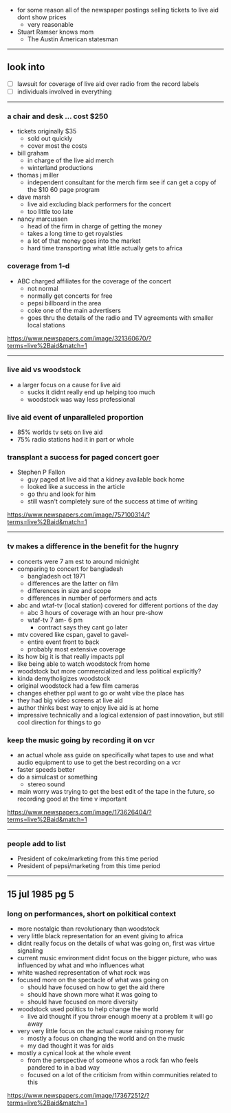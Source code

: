 - for some reason all of the newspaper postings selling tickets to live aid dont show prices
  - very reasonable
- Stuart Ramser knows mom 
  - The Austin American statesman

---

## look into
- [ ] lawsuit for coverage of live aid over radio from the record labels
- [ ] individuals involved in everything

---

### a chair and desk ... cost $250
- tickets originally $35
  - sold out quickly
  - cover most the costs
- bill graham
  - in charge of the live aid merch
  - winterland productions
- thomas j miller
  - independent consultant for the merch firm
see if can get a copy of the $10 60 page program
- dave marsh
  - live aid excluding black performers for the concert
  - too little too late
- nancy marcussen
  - head of the firm in charge of getting the money
  - takes a long time to get royalsties
  - a lot of that money goes into the market
  - hard time transporting what little actually gets to africa

### coverage from 1-d
- ABC charged affiliates for the coverage of the concert
  - not normal
  - normally get concerts for free
  - pepsi billboard in the area
  - coke one of the main advertisers
  - goes thru the details of the radio and TV agreements with smaller local stations

https://www.newspapers.com/image/321360670/?terms=live%2Baid&match=1

---

### live aid vs woodstock
- a larger focus on a cause for live aid
  - sucks it didnt really end up helping too much
  - woodstock was way less professional

### live aid event of unparalleled proportion
- 85% worlds tv sets on live aid
- 75% radio stations had it in part or whole

### transplant a success for paged concert goer
- Stephen P Fallon
  - guy paged at live aid that a kidney available back home
  - looked like a success in the article
  - go thru and look for him
  - still wasn't completely sure of the success at time of writing

https://www.newspapers.com/image/757100314/?terms=live%2Baid&match=1

---

### tv makes a difference in the benefit for the hugnry
- concerts were 7 am est to around midnight
- comparing to concert for bangladesh
  - bangladesh oct 1971
  - differences are the latter on film
  - differences in size and scope
  - differences in number of performers and acts
- abc and wtaf-tv (local station) covered for different portions of the day
  - abc 3 hours of coverage with an hour pre-show
  - wtaf-tv 7 am- 6 pm
    - contract says they cant go later
- mtv covered like cspan, gavel to gavel-
  - entire event front to back
  - probably most extensive coverage
- its how big it is that really impacts ppl
- like being able to watch woodstock from home
- woodstock but more commercialized and less political explicitly?
- kinda demytholigizes woodstock
- original woodstock had a few film cameras
- changes ehether ppl want to go or waht vibe the place has
- they had big video screens at live aid
- author thinks best way to enjoy live aid is at home
- impressive technically and a logical extension of past innovation, but still cool direction for things to go

### keep the music going by recording it on vcr
- an actual whole ass guide on specifically what tapes to use and what audio equipment to use to get the best recording on a vcr
- faster speeds better
- do a simulcast or something
  - stereo sound
- main worry was trying to get the best edit of the tape in the future, so recording good at the time v important

https://www.newspapers.com/image/173626404/?terms=live%2Baid&match=1

---

### people add to list
- President of coke/marketing from this time period
- President of pepsi/marketing from this time period

---

## 15 jul 1985 pg 5
### long on performances, short on polkitical context
- more nostalgic than revolutionary than woodstock
- very little black representation for an event giving to africa
- didnt really focus on the details of what was going on, first was virtue signaling
- current music environment didnt focus on the bigger picture, who was influenced by what and who influences what
- white washed representation of what rock was
- focused more on the spectacle of what was going on 
  - should have focused on how to get the aid there
  - should have shown more what it was going to
  - should have focused on more diversity
- woodstock used politics to help change the world
  - live aid thought if you throw enough moeny at a problem it will go away
- very very little focus on the actual cause raising money for
  - mostly a focus on changing the world and on the music
  - my dad thought it was for aids
- mostly a cynical look at the whole event
  - from the perspective of someone whos a rock fan who feels pandered to in a bad way
  - focused on a lot of the criticism from within communities related to this

https://www.newspapers.com/image/173672512/?terms=live%2Baid&match=1

